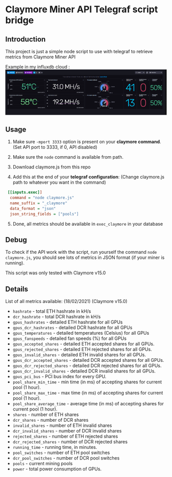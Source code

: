 # Claymore Miner API Telegraf script bridge

## Introduction

This project is just a simple node script to use with telegraf to retrieve metrics from Claymore Miner API

Example in my influxdb cloud :
![screen](/screen.png)


## Usage

1. Make sure `-mport 3333` option is present on your **claymore command**. (Set API port to 3333, if 0, API disabled)

2. Make sure the `node` command is available from path.

3. Download claymore.js from this repo

4. Add this at the end of your **telegraf configuration**: (Change claymore.js path to whatever you want in the command)
```ini
 [[inputs.exec]]
  command = "node claymore.js"
  name_suffix = "_claymore"
  data_format = "json"
  json_string_fields = ["pools"]
 ```
5. Done, all metrics should be available in `exec_claymore` in your database
## Debug

To check if the API work with the script, run yourself the command `node claymore.js`, you should see lots of metrics in JSON format (if your miner is running).

This script was only tested with Claymore v15.0

## Details
List of all metrics available: (18/02/2021) (Claymore v15.0)
- `hashrate` - total ETH hashrate in kH/s
- `dcr_hashrate` - total DCR hashrate in kH/s
- `gpus_hashrates` - detailed ETH hashrate for all GPUs
- `gpus_dcr_hashrates` - detailed DCR hashrate for all GPUs
- `gpus_temperatures` - detailed temperatures (Celsius) for all GPUs
- `gpus_fanspeeds` - detailed fan speeds (%) for all GPUs
- `gpus_accepted_shares` - detailed ETH accepted shares for all GPUs.
- `gpus_rejected_shares` - detailed ETH rejected shares for all GPUs.
- `gpus_invalid_shares` - detailed ETH invalid shares for all GPUs.
- `gpus_dcr_accepted_shares` - detailed DCR accepted shares for all GPUs.
- `gpus_dcr_rejected_shares` - detailed DCR rejected shares for all GPUs.
- `gpus_dcr_invalid_shares` - detailed DCR invalid shares for all GPUs.
- `gpus_pci_bus` - PCI bus index for every GPU.
- `pool_share_min_time` - min time (in ms) of accepting shares for current pool (1 hour).
- `pool_share_max_time` - max time (in ms) of accepting shares for current pool (1 hour).
- `pool_share_average_time` - average time (in ms) of accepting shares for current pool (1 hour).
- `shares` - number of ETH shares
- `dcr_shares` - number of DCR shares
- `invalid_shares` - number of ETH invalid shares
- `dcr_invalid_shares` - number of DCR invalid shares
- `rejected_shares` - number of ETH rejected shares
- `dcr_rejected_shares` - number of DCR rejected shares
- `running_time` - running time, in minutes.
- `pool_switches` - number of ETH pool switches
- `dcr_pool_switches` - number of DCR pool switches
- `pools` - current mining pools
- `power` - total power consumption of GPUs.
